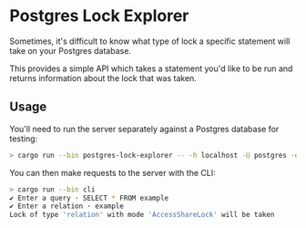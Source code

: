 # Postgres Lock Explorer

Sometimes, it's difficult to know what type of lock a specific statement will
take on your Postgres database.

This provides a simple API which takes a statement you'd like to be run and
returns information about the lock that was taken.

## Usage

You'll need to run the server separately against a Postgres database for
testing:

```bash
> cargo run --bin postgres-lock-explorer -- -h localhost -U postgres -d testing
```

You can then make requests to the server with the CLI:

```bash
> cargo run --bin cli
✔ Enter a query · SELECT * FROM example
✔ Enter a relation · example
Lock of type 'relation' with mode 'AccessShareLock' will be taken
```
